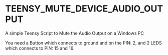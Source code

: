 # TEENSY_MUTE_DEVICE_AUDIO_OUTPUT
A simple Teensy Script to Mute the Audio Output on a Windows PC

You need a Button which connects to ground and on the PIN: 2, and 2 LEDS which connects to PIN: 15 and 16.
